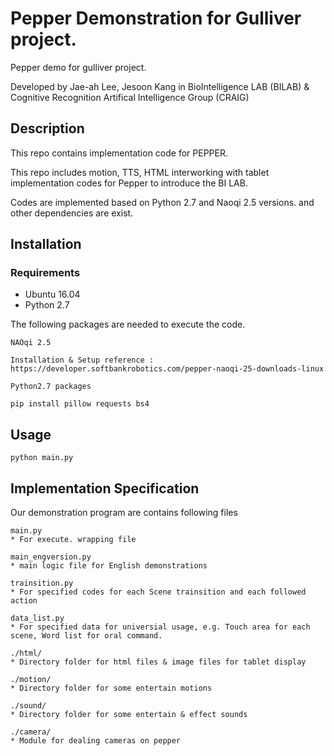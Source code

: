 # Pepper Demonstration for Gulliver project.

Pepper demo for gulliver project.

Developed by Jae-ah Lee, Jesoon Kang in BioIntelligence LAB (BILAB) & Cognitive Recognition Artifical Intelligence Group (CRAIG)


## Description

This repo contains implementation code for PEPPER.

This repo includes motion, TTS, HTML interworking with tablet implementation codes for Pepper to introduce the BI LAB.

Codes are implemented based on Python 2.7 and Naoqi 2.5 versions. and other dependencies are exist.

## Installation

### Requirements
* Ubuntu 16.04
* Python 2.7

The following packages are needed to execute the code.

```
NAOqi 2.5

Installation & Setup reference : https://developer.softbankrobotics.com/pepper-naoqi-25-downloads-linux
```

```
Python2.7 packages

pip install pillow requests bs4
```

## Usage

```
python main.py
```


## Implementation Specification

Our demonstration program are contains following files

```
main.py 
* For execute. wrapping file
```
```
main_engversion.py
* main logic file for English demonstrations
```
```
trainsition.py 
* For specified codes for each Scene trainsition and each followed action
```
```
data_list.py 
* For specified data for universial usage, e.g. Touch area for each scene, Word list for oral command.
```
```
./html/
* Directory folder for html files & image files for tablet display
```
```
./motion/
* Directory folder for some entertain motions
```
```
./sound/
* Directory folder for some entertain & effect sounds
```
```
./camera/
* Module for dealing cameras on pepper
```
